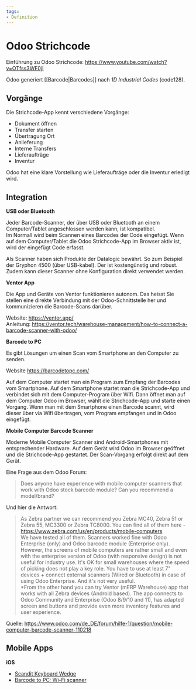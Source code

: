 ```yaml
---
tags:
- Definition
---
```

# Odoo Strichcode

Einführung zu Odoo Strichcode: https://www.youtube.com/watch?v=OTfss3WF0jI

Odoo generiert [[Barcode|Barcodes]] nach *1D Industrial Codes* (code128).

## Vorgänge

Die Strichcode-App kennt verschiedene Vorgänge:
* Dokument öffnen
* Transfer starten
* Übertragung Ort
* Anlieferung
* Interne Transfers
* Lieferaufträge
* Inventur

Odoo hat eine klare Vorstellung wie Lieferaufträge oder die Inventur erledigt wird.

## Integration

**USB oder Bluetooth**

Jeder Barcode-Scanner, der über USB oder Bluetooth an einem Computer/Tablet angeschlossen werden kann, ist kompatibel.  
Im Normall wird beim Scannen eines Barcodes der Code eingefügt. Wenn auf dem Computer/Tablet die Odoo Strichcode-App im Browser aktiv ist, wird der eingefügt Code erfasst.

Als Scanner haben sich Produkte der Datalogic bewährt. So zum Beispiel der Gryphon 4500 (über USB-kabel). Der ist kostengünstig und robust. Zudem kann dieser Scanner ohne Konfiguration direkt verwendet werden. 

**Ventor App**

Die App und Geräte von Ventor funktionieren autonom. Das heisst Sie stellen eine direkte Verbindung mit der Odoo-Schnittstelle her und kommunizieren die Barcode-Scans darüber.

Website: https://ventor.app/  
Anleitung: https://ventor.tech/warehouse-management/how-to-connect-a-barcode-scanner-with-odoo/  

**Barcode to PC**

Es gibt Lösungen um einen Scan vom Smartphone an den Computer zu senden.

Website https://barcodetopc.com/

Auf dem Computer startet man ein Program zum Empfang der Barcodes vom Smartphone. Auf dem Smartphone startet man die Strichcode-App und verbindet sich mit dem Computer-Program über Wifi. Dann öffnet man auf dem Computer Odoo im Browser, wählt die Strichcode-App und starte einen Vorgang. Wenn man mit dem Smartphone einen Barcode scannt, wird dieser über via Wifi übertragen, vom Program empfangen und in Odoo eingefügt.

**Mobile Computer Barcode Scanner**

Moderne Mobile Computer Scanner sind Android-Smartphones mit entsprechender Hardware. Auf dem Gerät wird Odoo im Browser geöffnet und die Strichcode-App gestartet. Der Scan-Vorgang erfolgt direkt auf dem Gerät.

Eine Frage aus dem Odoo Forum:

> Does anyone have experience with mobile computer scanners that work with Odoo stock barcode module? Can you recommend a model/brand?

Und hier die Antwort:

> As Zebra partner we can recommend you Zebra MC40, Zebra 51 or Zebra 55, MC3300 or Zebra TC8000. You can find all of them here - https://www.zebra.com/us/en/products/mobile-computers  
> We have tested all of them. Scanners worked fine with Odoo Enterprise (only) and Odoo barcode module (Enterprise only). However, the screens of mobile computers are rather small and even with the enterprise version of Odoo (with responsive design) is not useful for industry use. It's OK for small warehouses where the speed of picking does not play a key role. You have to use at least 7" devices + connect external scanners (Wired or Bluetooth) in case of using Odoo Enterprise. And it's not very useful.  
> *From the other hand you can try Ventor (mERP Warehouse) app that works with all Zebra devices (Android based). The app connects to Odoo Community and Enterprise (Odoo 8/9/10 and 11), has adapted screen and buttons and provide even more inventory features and user experience.

Quelle: https://www.odoo.com/de_DE/forum/hilfe-1/question/mobile-computer-barcode-scanner-110218

## Mobile Apps

**iOS**

* [Scandit Keyboard Wedge](https://apps.apple.com/us/app/scandit-keyboard-wedge/id1275099694)
* [Barcode to PC: Wi-Fi scanner](https://apps.apple.com/us/app/barcode-to-pc-wi-fi-scanner/id1180168368)